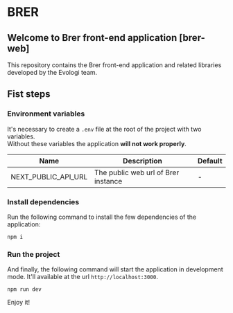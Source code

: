 # BRER

## Welcome to Brer front-end application [brer-web]

This repository contains the Brer front-end application and related libraries developed by the Evologi team.

## Fist steps

### Environment variables

It's necessary to create a `.env` file at the root of the project with two variables.<br>
Without these variables the application <b>will not work properly</b>.

| Name                | Description                         | Default |
| ------------------- | ----------------------------------- | ------- |
| NEXT_PUBLIC_API_URL | The public web url of Brer instance | -       |

### Install dependencies

Run the following command to install the few dependencies of the application:

```
npm i
```

### Run the project

And finally, the following command will start the application in development mode. It'll available at the url `http://localhost:3000`.

```
npm run dev
```

Enjoy it!
